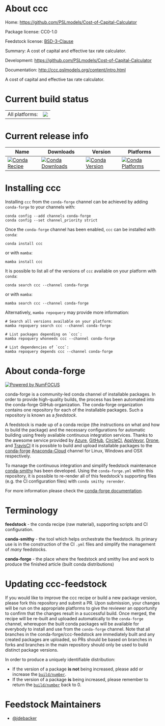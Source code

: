About ccc
=========

Home: https://github.com/PSLmodels/Cost-of-Capital-Calculator

Package license: CC0-1.0

Feedstock license: [BSD-3-Clause](https://github.com/conda-forge/ccc-feedstock/blob/main/LICENSE.txt)

Summary: A cost of capital and effective tax rate calculator.

Development: https://github.com/PSLmodels/Cost-of-Capital-Calculator

Documentation: http://ccc.pslmodels.org/content/intro.html

A cost of capital and effective tax rate calculator.


Current build status
====================


<table><tr><td>All platforms:</td>
    <td>
      <a href="https://dev.azure.com/conda-forge/feedstock-builds/_build/latest?definitionId=12291&branchName=main">
        <img src="https://dev.azure.com/conda-forge/feedstock-builds/_apis/build/status/ccc-feedstock?branchName=main">
      </a>
    </td>
  </tr>
</table>

Current release info
====================

| Name | Downloads | Version | Platforms |
| --- | --- | --- | --- |
| [![Conda Recipe](https://img.shields.io/badge/recipe-ccc-green.svg)](https://anaconda.org/conda-forge/ccc) | [![Conda Downloads](https://img.shields.io/conda/dn/conda-forge/ccc.svg)](https://anaconda.org/conda-forge/ccc) | [![Conda Version](https://img.shields.io/conda/vn/conda-forge/ccc.svg)](https://anaconda.org/conda-forge/ccc) | [![Conda Platforms](https://img.shields.io/conda/pn/conda-forge/ccc.svg)](https://anaconda.org/conda-forge/ccc) |

Installing ccc
==============

Installing `ccc` from the `conda-forge` channel can be achieved by adding `conda-forge` to your channels with:

```
conda config --add channels conda-forge
conda config --set channel_priority strict
```

Once the `conda-forge` channel has been enabled, `ccc` can be installed with `conda`:

```
conda install ccc
```

or with `mamba`:

```
mamba install ccc
```

It is possible to list all of the versions of `ccc` available on your platform with `conda`:

```
conda search ccc --channel conda-forge
```

or with `mamba`:

```
mamba search ccc --channel conda-forge
```

Alternatively, `mamba repoquery` may provide more information:

```
# Search all versions available on your platform:
mamba repoquery search ccc --channel conda-forge

# List packages depending on `ccc`:
mamba repoquery whoneeds ccc --channel conda-forge

# List dependencies of `ccc`:
mamba repoquery depends ccc --channel conda-forge
```


About conda-forge
=================

[![Powered by
NumFOCUS](https://img.shields.io/badge/powered%20by-NumFOCUS-orange.svg?style=flat&colorA=E1523D&colorB=007D8A)](https://numfocus.org)

conda-forge is a community-led conda channel of installable packages.
In order to provide high-quality builds, the process has been automated into the
conda-forge GitHub organization. The conda-forge organization contains one repository
for each of the installable packages. Such a repository is known as a *feedstock*.

A feedstock is made up of a conda recipe (the instructions on what and how to build
the package) and the necessary configurations for automatic building using freely
available continuous integration services. Thanks to the awesome service provided by
[Azure](https://azure.microsoft.com/en-us/services/devops/), [GitHub](https://github.com/),
[CircleCI](https://circleci.com/), [AppVeyor](https://www.appveyor.com/),
[Drone](https://cloud.drone.io/welcome), and [TravisCI](https://travis-ci.com/)
it is possible to build and upload installable packages to the
[conda-forge](https://anaconda.org/conda-forge) [Anaconda-Cloud](https://anaconda.org/)
channel for Linux, Windows and OSX respectively.

To manage the continuous integration and simplify feedstock maintenance
[conda-smithy](https://github.com/conda-forge/conda-smithy) has been developed.
Using the ``conda-forge.yml`` within this repository, it is possible to re-render all of
this feedstock's supporting files (e.g. the CI configuration files) with ``conda smithy rerender``.

For more information please check the [conda-forge documentation](https://conda-forge.org/docs/).

Terminology
===========

**feedstock** - the conda recipe (raw material), supporting scripts and CI configuration.

**conda-smithy** - the tool which helps orchestrate the feedstock.
                   Its primary use is in the construction of the CI ``.yml`` files
                   and simplify the management of *many* feedstocks.

**conda-forge** - the place where the feedstock and smithy live and work to
                  produce the finished article (built conda distributions)


Updating ccc-feedstock
======================

If you would like to improve the ccc recipe or build a new
package version, please fork this repository and submit a PR. Upon submission,
your changes will be run on the appropriate platforms to give the reviewer an
opportunity to confirm that the changes result in a successful build. Once
merged, the recipe will be re-built and uploaded automatically to the
`conda-forge` channel, whereupon the built conda packages will be available for
everybody to install and use from the `conda-forge` channel.
Note that all branches in the conda-forge/ccc-feedstock are
immediately built and any created packages are uploaded, so PRs should be based
on branches in forks and branches in the main repository should only be used to
build distinct package versions.

In order to produce a uniquely identifiable distribution:
 * If the version of a package **is not** being increased, please add or increase
   the [``build/number``](https://docs.conda.io/projects/conda-build/en/latest/resources/define-metadata.html#build-number-and-string).
 * If the version of a package **is** being increased, please remember to return
   the [``build/number``](https://docs.conda.io/projects/conda-build/en/latest/resources/define-metadata.html#build-number-and-string)
   back to 0.

Feedstock Maintainers
=====================

* [@jdebacker](https://github.com/jdebacker/)

